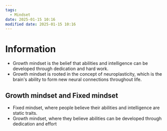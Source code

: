 ```yaml
---
tags:
  - Mindset
date: 2025-01-15 10:16
modified date: 2025-01-15 10:16
---
```


# Information

- Growth mindset is the belief that abilities and intelligence can be developed through dedication and hard work.
- Growth mindset is rooted in the concept of neuroplasticity, which is the brain's ability to form new neural connections throughout life.

## Growth mindset and Fixed mindset

- Fixed mindset, where people believe their abilities and intelligence are static traits.
- Growth mindset, where they believe abilities can be developed through dedication and effort